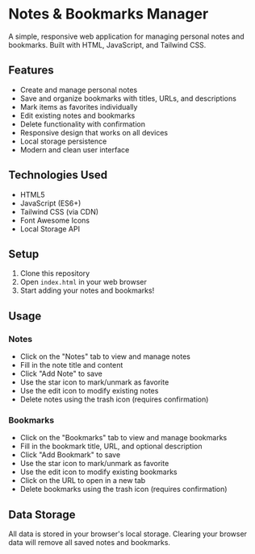 # Notes & Bookmarks Manager

A simple, responsive web application for managing personal notes and bookmarks. Built with HTML, JavaScript, and Tailwind CSS.

## Features

- Create and manage personal notes
- Save and organize bookmarks with titles, URLs, and descriptions
- Mark items as favorites individually
- Edit existing notes and bookmarks
- Delete functionality with confirmation
- Responsive design that works on all devices
- Local storage persistence
- Modern and clean user interface

## Technologies Used

- HTML5
- JavaScript (ES6+)
- Tailwind CSS (via CDN)
- Font Awesome Icons
- Local Storage API

## Setup

1. Clone this repository
2. Open `index.html` in your web browser
3. Start adding your notes and bookmarks!

## Usage

### Notes
- Click on the "Notes" tab to view and manage notes
- Fill in the note title and content
- Click "Add Note" to save
- Use the star icon to mark/unmark as favorite
- Use the edit icon to modify existing notes
- Delete notes using the trash icon (requires confirmation)

### Bookmarks
- Click on the "Bookmarks" tab to view and manage bookmarks
- Fill in the bookmark title, URL, and optional description
- Click "Add Bookmark" to save
- Use the star icon to mark/unmark as favorite
- Use the edit icon to modify existing bookmarks
- Click on the URL to open in a new tab
- Delete bookmarks using the trash icon (requires confirmation)

## Data Storage

All data is stored in your browser's local storage. Clearing your browser data will remove all saved notes and bookmarks. 